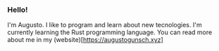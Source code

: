 ### Hello!
I'm Augusto. I like to program and learn about new tecnologies. I'm currently learning the Rust programming language.
You can read more about me in my (website)[https://augustogunsch.xyz]

<!--
**augustogunsch/augustogunsch** is a ✨ _special_ ✨ repository because its `README.md` (this file) appears on your GitHub profile.

Here are some ideas to get you started:

- 🔭 I’m currently working on ...
- 🌱 I’m currently learning ...
- 👯 I’m looking to collaborate on ...
- 🤔 I’m looking for help with ...
- 💬 Ask me about ...
- 📫 How to reach me: ...
- 😄 Pronouns: ...
- ⚡ Fun fact: ...
-->
